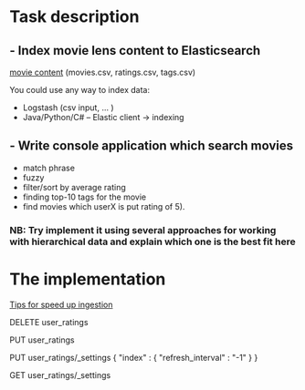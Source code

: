 # Task description

## - Index movie lens content to Elasticsearch
[movie content](https://files.grouplens.org/datasets/movielens/ml-25m-README.html) (movies.csv, ratings.csv, tags.csv)

You could use any way to index data:
- Logstash (csv input, ... )
- Java/Python/C# – Elastic client -> indexing

## - Write console application which search movies

- match phrase
- fuzzy
- filter/sort by average rating
- finding top-10 tags for the movie
- find movies which userX is put rating of 5).

### NB: Try implement it using several approaches for working with hierarchical data and explain which one is the best fit here

# The implementation

[Tips for speed up ingestion](https://www.elastic.co/guide/en/elasticsearch/reference/current/tune-for-indexing-speed.html)

DELETE user_ratings

PUT user_ratings

PUT user_ratings/_settings
{
  "index" : {
    "refresh_interval" : "-1"
  }
}

GET user_ratings/_settings



